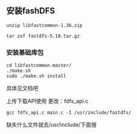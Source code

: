## 安装fashDFS
```
unzip libfastcommon-1.36.zip

tar zxf fastdfs-5.10.tar.gz 
```

### 安装基础库包
```
cd libfastcommon-master/
./make.sh
sudo ./make.sh install
```
具体见文档吧



上传下载API使用
更改：fdfs_api.c
```
gcc fdfs_api.c main.c -I /usr/include/fastdfs/

```
缺失什么文件就去/usr/include/下面搜


